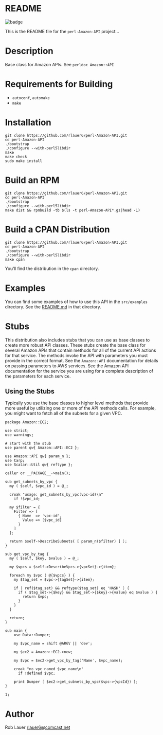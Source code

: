 # README

![badge](https://codebuild.us-east-1.amazonaws.com/badges?uuid=eyJlbmNyeXB0ZWREYXRhIjoiSU52WEFWelBPWXIyeE8wYnY3NXZ1WWRJV1hTQW02aEpUOTlnQVkyMzFqVVduKzFOUkRMM3NRZVJMdnpiR1YyamFUMTI3Nlk1cyt5NFBVV2tJVlJqa0FFPSIsIml2UGFyYW1ldGVyU3BlYyI6ImFPN3hMQ2lLVTZOT2RzbFkiLCJtYXRlcmlhbFNldFNlcmlhbCI6MX0%3D&branch=master)

This is the README file for the `perl-Amazon-API` project...

# Description

Base class for Amazon APIs.  See `perldoc Amazon::API`

# Requirements for Building

* `autoconf`, `automake`
* `make`

# Installation

```
git clone https://github.com/rlauer6/perl-Amazon-API.git
cd perl-Amazon-API
./bootstrap
./configure --with-perl5libdir
make
make check
sudo make install
```

# Build an RPM

```
git clone https://github.com/rlauer6/perl-Amazon-API.git
cd perl-Amazon-API
./bootstrap
./configure --with-perl5libdir
make dist && rpmbuild -tb $(ls -t perl-Amazon-API*.gz|head -1)
```

# Build a CPAN Distribution

```
git clone https://github.com/rlauer6/perl-Amazon-API.git
cd perl-Amazon-API
./bootstrap
./configure --with-perl5libdir
make cpan
```
You'll find the distribution in the `cpan` directory.

# Examples

You can find some examples of how to use this API in the
`src/examples` directory.  See the [README.md](src/examples/README.md)
in that directory.

# Stubs

This distribution also includes stubs that you can use as base
classes to create more robust API classes. These stubs create the base
class for several Amazon APIs that contain methods for all of the
current API actions for that service.  The methods invoke the API with
parameters you must provide in the correct format.  See the
`Amazon::API` documentation for details on passing parameters to AWS
services.  See the Amazon API documentation for the service you are
using for a complete description of the parameters for each service.

## Using the Stubs

Typically you use the base classes to higher level methods that
provide more useful by utilizing one or more of the API methods
calls. For example, you might want to fetch all of the subnets for a
given VPC.

```
package Amazon::EC2;

use strict;
use warnings;

# start with the stub
use parent qw{ Amazon::API::EC2 };

use Amazon::API qw{ param_n };
use Carp;
use Scalar::Util qw{ reftype };

caller or __PACKAGE__->main();

sub get_subnets_by_vpc {
  my ( $self, $vpc_id ) = @_;

  croak "usage: get_subnets_by_vpc(vpc-id)\n"
    if !$vpc_id;

  my $filter = {
    Filter => [
      { Name  => 'vpc-id',
        Value => [$vpc_id]
      }
    ]
  };

  return $self->DescribeSubnets( [ param_n($filter) ] );
}

sub get_vpc_by_tag {
  my ( $self, $key, $value ) = @_;

  my $vpcs = $self->DescribeVpcs->{vpcSet}->{item};

  foreach my $vpc ( @{$vpcs} ) {
    my $tag_set = $vpc->{tagSet}->{item};

    if ( ref($tag_set) && reftype($tag_set) eq 'HASH' ) {
      if ( $tag_set->{$key} && $tag_set->{$key}->{value} eq $value ) {
        return $vpc;
      }
    }
  }

  return;
}

sub main {
    use Data::Dumper;

    my $vpc_name = shift @ARGV || 'dev';

    my $ec2 = Amazon::EC2->new;
    
    my $vpc = $ec2->get_vpc_by_tag('Name', $vpc_name);
    
    croak "no vpc named $vpc_name\n"
      if !defined $vpc;

    print Dumper [ $ec2->get_subnets_by_vpc($vpc->{vpcId}) ];
}

1;
```


# Author

Rob Lauer  <rlauer6@comcast.net>
